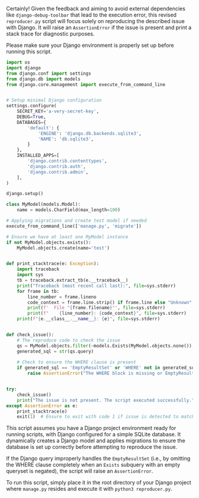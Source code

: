 Certainly! Given the feedback and aiming to avoid external dependencies like `django-debug-toolbar` that lead to the execution error, this revised `reproducer.py` script will focus solely on reproducing the described issue with Django. It will raise an `AssertionError` if the issue is present and print a stack trace for diagnostic purposes.

Please make sure your Django environment is properly set up before running this script.

```python
import os
import django
from django.conf import settings
from django.db import models
from django.core.management import execute_from_command_line


# Setup minimal Django configuration
settings.configure(
    SECRET_KEY='a-very-secret-key',
    DEBUG=True,
    DATABASES={
        'default': {
            'ENGINE': 'django.db.backends.sqlite3',
            'NAME': 'db.sqlite3',
        }
    },
    INSTALLED_APPS=[
        'django.contrib.contenttypes',
        'django.contrib.auth',
        'django.contrib.admin',
    ],
)

django.setup()

class MyModel(models.Model):
    name = models.CharField(max_length=100)

# Applying migrations and create test model if needed
execute_from_command_line(['manage.py', 'migrate'])

# Ensure we have at least one MyModel instance
if not MyModel.objects.exists():
    MyModel.objects.create(name='test')


def print_stacktrace(e: Exception):
    import traceback
    import sys
    tb = traceback.extract_tb(e.__traceback__)
    print("Traceback (most recent call last):", file=sys.stderr)
    for frame in tb:
        line_number = frame.lineno
        code_context = frame.line.strip() if frame.line else "Unknown"
        print(f'  File "{frame.filename}"', file=sys.stderr)
        print(f"    {line_number}: {code_context}", file=sys.stderr)
    print(f"{e.__class__.__name__}: {e}", file=sys.stderr)


def check_issue():
    # The reproduce code to check the issue
    qs = MyModel.objects.filter(~models.Exists(MyModel.objects.none()), name='test')
    generated_sql = str(qs.query)
    
    # Check to ensure the WHERE clause is present
    if generated_sql == 'EmptyResultSet' or 'WHERE' not in generated_sql:
        raise AssertionError("The WHERE block is missing or EmptyResultSet was generated incorrectly.")


try:
    check_issue()
    print("The issue is not present. The script executed successfully.")
except AssertionError as e:
    print_stacktrace(e)
    exit(1)  # Ensure to exit with code 1 if issue is detected to match requirements.

```

This script assumes you have a Django project environment ready for running scripts, with Django configured for a simple SQLite database. It dynamically creates a Django model and applies migrations to ensure the database is set up correctly before attempting to reproduce the issue.

If the Django query improperly handles the `EmptyResultSet` (i.e., by omitting the WHERE clause completely when an `Exists` subquery with an empty queryset is negated), the script will raise an `AssertionError`.

To run this script, simply place it in the root directory of your Django project where `manage.py` resides and execute it with `python3 reproducer.py`.